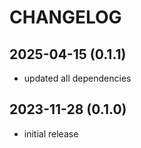 CHANGELOG
=========
2025-04-15 (0.1.1)
---
* updated all dependencies

2023-11-28 (0.1.0)
---
* initial release

